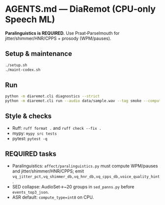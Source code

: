 # AGENTS.md — DiaRemot (CPU‑only Speech ML)

**Paralinguistics is REQUIRED.** Use Praat‑Parselmouth for jitter/shimmer/HNR/CPPS + prosody (WPM/pauses).

## Setup & maintenance
```bash
./setup.sh
./maint-codex.sh
```

## Run
```bash
python -m diaremot.cli diagnostics --strict
python -m diaremot.cli run --audio data/sample.wav --tag smoke --compute-type int8
```

## Style & checks
- Ruff: `ruff format .` and `ruff check --fix .`
- mypy: `mypy src tests`
- pytest: `pytest -q`

## REQUIRED tasks
- Paralinguistics: `affect/paralinguistics.py` must compute WPM/pauses and jitter/shimmer/HNR/CPPS; emit
  `vq_jitter_pct,vq_shimmer_db,vq_hnr_db,vq_cpps_db,voice_quality_hint`.
- SED collapse: AudioSet→~20 groups in `sed_panns.py` before `events_top3_json`.
- ASR default: `compute_type=int8` on CPU.